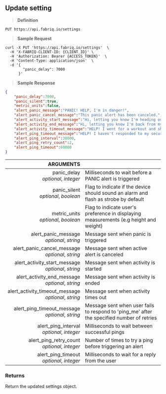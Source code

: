 ## Update setting

> **Definition**

```text
PUT https://api.fabriq.io/settings
```

> **Sample Request**

```shell
curl -X PUT 'https://api.fabriq.io/settings'  \
  -H 'X-FABRIQ-CLIENT-ID: {CLIENT_ID}' \
  -H 'Authorization: Bearer {ACCESS_TOKEN}'  \
  -H 'Content-Type: application/json'  \
  -d '{                                        
        "panic_delay": 7000
      }'
```

> **Sample Response**

```json
{
    "panic_delay":7000,
    "panic_silent":true,
    "metric_units":false,
    "alert_panic_message":"PANIC! HELP, I'm in danger!",
    "alert_panic_cancel_message":"This panic alert has been canceled.",
    "alert_activity_start_message":"Hi, letting you know I'm heading out for my workout.",
    "alert_activity_end_message":"Hi, letting you know I'm back from my workout.",
    "alert_activity_timeout_message":"HELP! I went for a workout and should've been back by now!",
    "alert_ping_timeout_message":"HELP! I haven't responded to my security checks!",
    "alert_ping_interval":30000,
    "alert_ping_retry_count":2,
    "alert_ping_timeout":60000
}
```


ARGUMENTS ||
---------:        | -----------
panic_delay <br>*optional*, *integer* |  Milliseconds to wait before a PANIC alert is triggered
panic_silent <br>*optional*, *boolean*  |  Flag to indicate if the device should sound an alarm and flash as strobe by default
metric_units <br>*optional*, *boolean* |  Flag to indicate user's preference in displaying measurements (e.g height and weight)
alert_panic_message <br>*optional*, *string*  |  Message sent when panic is triggered
alert_panic_cancel_message <br>*optional*, *string*  |  Message sent when active alert is canceled
alert_activity_start_message <br>*optional*, *string*  |  Message sent when activity is started
alert_activity_end_message <br>*optional*, *string*  |  Message sent when activity is ended
alert_activity_timeout_message <br>*optional*, *string*  |  Message sent when activity times out
alert_ping_timeout_message <br>*optional*, *string*  |  Message sent when user fails to respond to 'ping_me' after the specified number of retries
alert_ping_interval <br>*optional*, *integer*  |  Milliseconds to wait between successful pings
alert_ping_retry_count <br>*optional*, *integer*  |  Number of times to try a ping before triggering an alert
alert_ping_timeout <br>*optional*, *integer*  |  Milliseconds to wait for a reply from the user


### Returns
Return the updated settings object.
